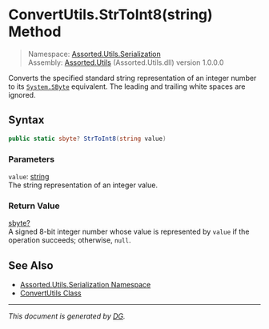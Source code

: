 ﻿# ConvertUtils.StrToInt8(string) Method

> Namespace: [Assorted.Utils.Serialization](index.md#assortedutilsserialization-namespace)\
> Assembly: [Assorted.Utils](index.md) (Assorted.Utils.dll) version 1.0.0.0

Converts the specified standard string representation of an integer number to its [`System.SByte`](https://docs.microsoft.com/en-us/dotnet/api/system.sbyte) equivalent. The leading and trailing white spaces are ignored.

## Syntax

```csharp
public static sbyte? StrToInt8(string value)
```

### Parameters

`value`: [string](https://docs.microsoft.com/en-us/dotnet/api/system.string)\
The string representation of an integer value.

### Return Value

[sbyte?](https://docs.microsoft.com/en-us/dotnet/api/system.nullable-1)\
A signed 8-bit integer number whose value is represented by `value` if the operation succeeds; otherwise, `null`.

## See Also

- [Assorted.Utils.Serialization Namespace](index.md#assortedutilsserialization-namespace)
- [ConvertUtils Class](Assorted.Utils.Serialization.ConvertUtils.md)

---

_This document is generated by [DG](https://github.com/Khojasteh/dg)._
